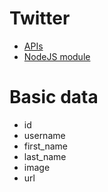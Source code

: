 # Twitter 

* [APIs](https://dev.twitter.com/overview/documentation)
* [NodeJS module](https://www.npmjs.com/package/twitter)

# Basic data

* id
* username
* first_name
* last_name
* image
* url


